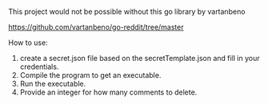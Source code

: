 This project would not be possible without this go library by vartanbeno

https://github.com/vartanbeno/go-reddit/tree/master

How to use:

1) create a secret.json file based on the secretTemplate.json and fill in your credentials.
2) Compile the program to get an executable.
3) Run the executable.
4) Provide an integer for how many comments to delete.